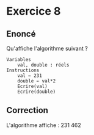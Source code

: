 # Exercice 8

## Enoncé

Qu'affiche l'algorithme suivant ?

```
Variables​
    val, double : réels​
Instructions​
    val ← 231​
    double ← val*2​
    Ecrire(val)​
    Ecrire(double)
```

## Correction

L'algorithme affiche :
231
462

